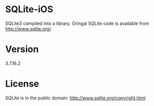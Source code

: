 SQLite-iOS
==========

SQLite3 compiled into a library. Oringal SQLite code is available from http://www.sqlite.org/. 

Version
==========
3.7.16.2

License
==========

SQLite is in the public domain. http://www.sqlite.org/copyright.html